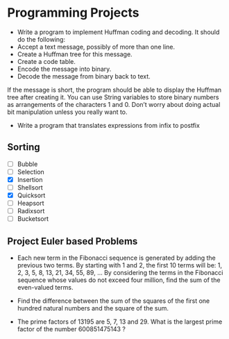 # Programming Projects

- Write a program to implement Huffman coding and decoding. It should do the following:
 - Accept a text message, possibly of more than one line.
 - Create a Huffman tree for this message.
 - Create a code table.
 - Encode the message into binary.
 - Decode the message from binary back to text.

 If the message is short, the program should be able to display the Huffman tree after creating it.
You can use String variables to store binary numbers as arrangements of the characters 1 and 0.
Don’t worry about doing actual bit manipulation unless you really want to.

- Write a program that translates expressions from infix to postfix
## Sorting
- [ ] Bubble
- [ ] Selection
- [x] Insertion
- [ ] Shellsort
- [x] Quicksort
- [ ] Heapsort
- [ ] Radixsort
- [ ] Bucketsort

## Project Euler based Problems
- Each new term in the Fibonacci sequence is generated by adding the previous two terms. By starting with 1 and 2, the first 10 terms will be: 1, 2, 3, 5, 8, 13, 21, 34, 55, 89, ... By considering the terms in the Fibonacci sequence whose values do not exceed four million, find the sum of the even-valued terms.

- Find the difference between the sum of the squares of the first one hundred natural numbers and the square of the sum.

- The prime factors of 13195 are 5, 7, 13 and 29. What is the largest prime factor of the number 600851475143 ?

